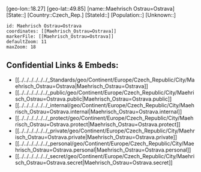 ﻿---
location: [49.85,18.27]
mapzoom: [7,12] 
mapmarker: city 
type: City
tags:
- geo/City


SpocWebEntityId: 32688
isDeleted: false
confidential: public

---
[geo-lon::18.27]
[geo-lat::49.85]
[name::Maehrisch Ostrau=Ostrava]
[State::]
[Country::Czech_Rep.]
[StateId::]
[Population::]
[Unknown::]


```leaflet
id: Maehrisch Ostrau=Ostrava
coordinates: [[Maehrisch_Ostrau=Ostrava]]
markerFile: [[Maehrisch_Ostrau=Ostrava]]
defaultZoom: 11 
maxZoom: 18
```


## Confidential Links & Embeds: 
- [[../../../../../../_Standards/geo/Continent/Europe/Czech_Republic/City/Maehrisch_Ostrau=Ostrava|Maehrisch_Ostrau=Ostrava]] 
- [[../../../../../../_public/geo/Continent/Europe/Czech_Republic/City/Maehrisch_Ostrau=Ostrava.public|Maehrisch_Ostrau=Ostrava.public]] 
- [[../../../../../../_internal/geo/Continent/Europe/Czech_Republic/City/Maehrisch_Ostrau=Ostrava.internal|Maehrisch_Ostrau=Ostrava.internal]] 
- [[../../../../../../_protect/geo/Continent/Europe/Czech_Republic/City/Maehrisch_Ostrau=Ostrava.protect|Maehrisch_Ostrau=Ostrava.protect]] 
- [[../../../../../../_private/geo/Continent/Europe/Czech_Republic/City/Maehrisch_Ostrau=Ostrava.private|Maehrisch_Ostrau=Ostrava.private]] 
- [[../../../../../../_personal/geo/Continent/Europe/Czech_Republic/City/Maehrisch_Ostrau=Ostrava.personal|Maehrisch_Ostrau=Ostrava.personal]] 
- [[../../../../../../_secret/geo/Continent/Europe/Czech_Republic/City/Maehrisch_Ostrau=Ostrava.secret|Maehrisch_Ostrau=Ostrava.secret]] 
